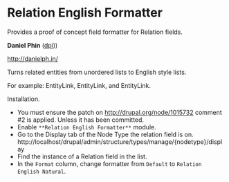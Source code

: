 # Relation English Formatter

Provides a proof of concept field formatter for Relation fields.

**Daniel Phin** ([dpi][dpi]))

http://danielph.in/


Turns related entities from unordered lists to English style lists.

For example: EntityLink, EntityLink, and EntityLink.

Installation.

* You must ensure the patch on http://drupal.org/node/1015732 comment #2 is applied. Unless it has been committed.
* Enable `**Relation English Formatter**` module.
* Go to the Display tab of the Node Type the relation field is on.
  http://localhost/drupal/admin/structure/types/manage/{nodetype}/display
* Find the instance of a Relation field in the list.
* In the `Format` column, change formatter from `Default` to `Relation English Natural`.

[dpi]: http://drupal.org/user/81431 "Drupal.org profile of `dpi`"